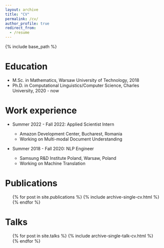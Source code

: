 ```yaml
---
layout: archive
title: "CV"
permalink: /cv/
author_profile: true
redirect_from:
  - /resume
---
```


{% include base_path %}

Education
======
* M.Sc. in Mathematics, Warsaw University of Technology, 2018
* Ph.D. in Computational Linguistics/Computer Science, Charles University, 2020 - now

Work experience
======
* Summer 2022 - Fall 2022: Applied Scientist Intern
  * Amazon Development Center, Bucharest, Romania
  * Working on Multi-modal Document Understanding

* Summer 2018 - Fall 2020: NLP Engineer
  * Samsung R&D Institute Poland, Warsaw, Poland
  * Working on Machine Translation
  
Publications
======
  <ul>{% for post in site.publications %}
    {% include archive-single-cv.html %}
  {% endfor %}</ul>
  
Talks
======
  <ul>{% for post in site.talks %}
    {% include archive-single-talk-cv.html %}
  {% endfor %}</ul>
  